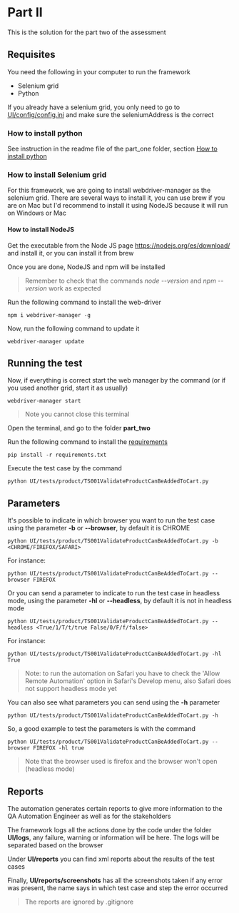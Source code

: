 # Part II
This is the solution for the part two of the assessment

## Requisites

You need the following in your computer to run the framework
* Selenium grid
* Python

If you already have a selenium grid, you only need to go to [UI/config/config.ini](https://github.com/dalaian/Test/blob/master/part_two/UI/config/config.ini#L3) and make sure the seleniumAddress is the correct

### How to install python
See instruction in the readme file of the part_one folder, section [How to install python](https://github.com/dalaian/Test/tree/master/part_one#how-to-install-python)

### How to install Selenium grid
For this framework, we are going to install webdriver-manager as the selenium grid. 
There are several ways to install it, you can use brew if you are on Mac 
but I'd recommend to install it using NodeJS because it will run on Windows or Mac

#### How to install NodeJS
Get the executable from the Node JS page https://nodejs.org/es/download/
and install it, or you can install it from brew

Once you are done, NodeJS and npm will be installed
> Remember to check that the commands *node --version* and *npm --version* work as expected

Run the following command to install the web-driver
```
npm i webdriver-manager -g
```

Now, run the following command to update it
```
webdriver-manager update
```


## Running the test
Now, if everything is correct start the web manager by the command (or if you used another grid, start it as usually)
```
webdriver-manager start
```
>Note you cannot close this terminal


Open the terminal, and go to the folder **part_two**

Run the following command to install the [requirements](https://github.com/dalaian/Test/blob/master/part_two/requirements.txt)
```
pip install -r requirements.txt
```

Execute the test case by the command
```
python UI/tests/product/TS001ValidateProductCanBeAddedToCart.py
```

## Parameters
It's possible to indicate in which browser you want to run the test case 
using the parameter **-b** or **--browser**, by default it is CHROME
```
python UI/tests/product/TS001ValidateProductCanBeAddedToCart.py -b <CHROME/FIREFOX/SAFARI>
``` 
For instance:
```
python UI/tests/product/TS001ValidateProductCanBeAddedToCart.py --browser FIREFOX
``` 

Or you can send a parameter to indicate to run the test case in headless mode, using the parameter 
**-hl** or **--headless**, by default it is not in headless mode
```
python UI/tests/product/TS001ValidateProductCanBeAddedToCart.py --headless <True/1/T/t/true False/0/F/f/false>
``` 
For instance:
```
python UI/tests/product/TS001ValidateProductCanBeAddedToCart.py -hl True
```
> Note: to run the automation on Safari you have to check the 'Allow Remote Automation' option in Safari's Develop menu, 
also Safari does not support headless mode yet

You can also see what parameters you can send using the **-h** parameter
```
python UI/tests/product/TS001ValidateProductCanBeAddedToCart.py -h
``` 

So, a good example to test the parameters is with the command
```
python UI/tests/product/TS001ValidateProductCanBeAddedToCart.py --browser FIREFOX -hl true
```
> Note that the browser used is firefox and the browser won't open (headless mode)

## Reports
The automation generates certain reports to give more information to the QA Automation Engineer as well as for the stakeholders

The framework logs all the actions done by the code under the folder **UI/logs**, any failure, warning or 
information will be here. The logs will be separated based on the browser

Under **UI/reports** you can find xml reports about the results of the test cases

Finally, **UI/reports/screenshots** has all the screenshots taken if any error was present, 
the name says in which test case and step the error occurred
> The reports are ignored by .gitignore